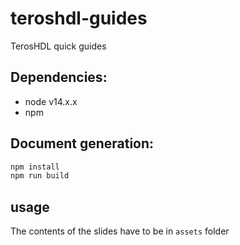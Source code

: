 # teroshdl-guides
TerosHDL quick guides

## Dependencies:

- node v14.x.x
- npm 

## Document generation:

```bash
npm install 
npm run build
```

## usage

The contents of the slides have to be in `assets` folder